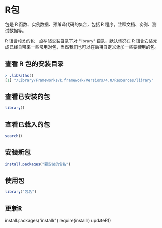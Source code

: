 # R包

包是 R 函数、实例数据、预编译代码的集合，包括 R 程序，注释文档、实例、测试数据等。

R 语言相关的包一般存储安装目录下对 "library" 目录，默认情况在 R 语言安装完成已经自带来一些常用对包，当然我们也可以在后期自定义添加一些要使用的包。

## 查看 R 包的安装目录
```R
> .libPaths()
[1] "/Library/Frameworks/R.framework/Versions/4.0/Resources/library"
```


## 查看已安装的包
```R
library()
```

## 查看已载入的包

```R
search()
```

## 安装新包

```R
install.packages("要安装的包名")
```

## 使用包
```R
library("包名")
```

## 更新R
install.packages("installr")
require(installr)
updateR()







